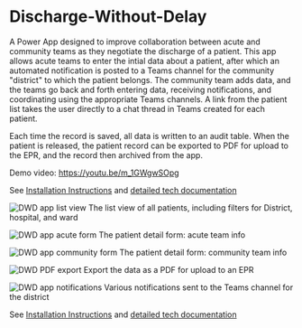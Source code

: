 # Discharge-Without-Delay
A Power App designed to improve collaboration between acute and community teams as they negotiate the discharge of a patient. This app allows acute teams to enter the intial data about a patient, after which an automated notification is posted to a Teams channel for the community "district" to which the patient belongs. The community team adds data, and the teams go back and forth entering data, receiving notifications, and coordinating using the appropriate Teams channels. A link from the patient list takes the user directly to a chat thread in Teams created for each patient.

Each time the record is saved, all data is written to an audit table. When the patient is released, the patient record can be exported to PDF for upload to the EPR, and the record then archived from the app.

Demo video: https://youtu.be/m_1GWgwSOpg

See [Installation Instructions](/Install.md)
and [detailed tech documentation](/documentation.md)

![DWD app list view](https://user-images.githubusercontent.com/56914706/235075752-7950ee06-3702-4910-9d73-7a42254ef121.jpg)
The list view of all patients, including filters for District, hospital, and ward

![DWD app acute form](https://user-images.githubusercontent.com/56914706/235075801-0ff27af9-6079-44c1-aa78-2ba553b035ad.jpg)
The patient detail form: acute team info

![DWD app community form](https://user-images.githubusercontent.com/56914706/235075836-0b99e0fa-9f35-4354-865c-938153b586cf.jpg)
The patient detail form: community team info

![DWD PDF export](https://user-images.githubusercontent.com/56914706/235075894-1b972956-bae2-48eb-ad7c-afb4d3fc2307.jpg)
Export the data as a PDF for upload to an EPR

![DWD app notifications](https://user-images.githubusercontent.com/56914706/235075870-fa9fd579-a4e9-4992-ac68-2bde42630d0d.jpg)
Various notifications sent to the Teams channel for the district

See [Installation Instructions](/Install.md)
and [detailed tech documentation](/documentation.md)
